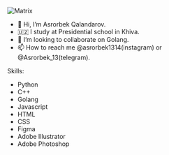
![Matrix](https://media.giphy.com/media/yl3XErRq8qmmA/giphy.gif?cid=ecf05e47jga459740bgmv1bgltqnw8pufmqyv28cdwbtqe1m&rid=giphy.gif&ct=g)



- 👋 Hi, I’m Asrorbek Qalandarov.
- 🇺🇿 I study at Presidential school in Khiva.
- 👀 I’m looking to collaborate on Golang.
- 📫 How to reach me @asrorbek1314(instagram) or @Asrorbek_13(telegram).

Skills:
- Python
- C++
- Golang
- Javascript
- HTML
- CSS
- Figma
- Adobe Illustrator
- Adobe Photoshop

<!---
AsrorbekQ/AsrorbekQ is a ✨ special ✨ repository because its `README.md` (this file) appears on your GitHub profile.
You can click the Preview link to take a look at your changes.
--->
